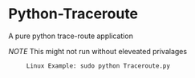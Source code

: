 # Python-Traceroute
A pure python trace-route application

  *NOTE* This might not run without eleveated privalages
  
         Linux Example: sudo python Traceroute.py
